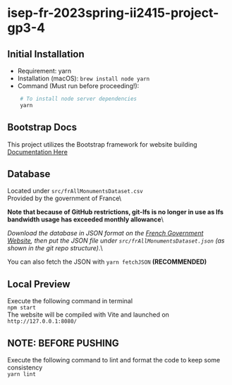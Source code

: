 # isep-fr-2023spring-ii2415-project-gp3-4

## Initial Installation

- Requirement: yarn
- Installation (macOS): `brew install node yarn`
- Command (Must run before proceeding!):

``` bash
    # To install node server dependencies
    yarn
```

## Bootstrap Docs
This project utilizes the Bootstrap framework for website building\
[Documentation Here](https://getbootstrap.com/docs/5.3/getting-started/vite/)

## Database

Located under `src/frAllMonumentsDataset.csv`\
Provided by the government of France\

**Note that because of GitHub restrictions, git-lfs is no longer in use as lfs bandwidth usage has exceeded monthly allowance**\

_Download the database in JSON format on the [French Government Website](https://www.data.gouv.fr/fr/datasets/r/0dca8af6-fb5e-42d8-970f-2b369fe7e421), then put the JSON file under `src/frAllMonumentsDataset.json` (as shown in the git repo structure)_.\

You can also fetch the JSON with `yarn fetchJSON` **(RECOMMENDED)**

## Local Preview

Execute the following command in terminal\
`npm start`\
The website will be compiled with Vite and launched on `http://127.0.0.1:8080/`

## NOTE: BEFORE PUSHING

Execute the following command to lint and format the code to keep some consistency\
`yarn lint`
